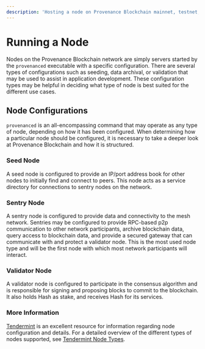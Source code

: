 ```yaml
---
description: 'Hosting a node on Provenance Blockchain mainnet, testnet, or for local development.'
---
```


# Running a Node

Nodes on the Provenance Blockchain network are simply servers started by the `provenanced` executable with a specific configuration. There are several types of configurations such as seeding, data archival, or validation that may be used to assist in application development. These configuration types may be helpful in deciding what type of node is best suited for the different use cases.

## Node Configurations

`provenanced` is an all-encompassing command that may operate as any type of node, depending on how it has been configured. When determining how a particular node should be configured, it is necessary to take a deeper look at Provenance Blockchain and how it is structured. 

### Seed Node

A seed node is configured to provide an IP/port address book for other nodes to initially find and connect to peers. This node acts as a service directory for connections to sentry nodes on the network. 

### Sentry Node

A sentry node is configured to provide data and connectivity to the mesh network. Sentries may be configured to provide RPC-based p2p communication to other network participants, archive blockchain data, query access to blockchain data, and provide a secured gateway that can communicate with and protect a validator node. This is the most used node type and will be the first node with which most network participants will interact. 

### Validator Node

A validator node is configured to participate in the consensus algorithm and is responsible for signing and proposing blocks to commit to the blockchain. It also holds Hash as stake, and receives Hash for its services.

### More Information

[Tendermint](https://tendermint.com/) is an excellent resource for information regarding node configuration and details. For a detailed overview of the different types of nodes supported, see [Tendermint Node Types](https://docs.tendermint.com/master/nodes/).

